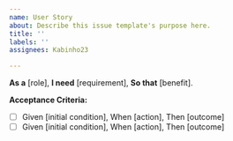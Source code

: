 ```yaml
---
name: User Story
about: Describe this issue template's purpose here.
title: ''
labels: ''
assignees: Kabinho23

---
```


**As a** [role],
**I need** [requirement],
**So that** [benefit].

**Acceptance Criteria:**
- [ ] Given [initial condition], When [action], Then [outcome]
- [ ] Given [initial condition], When [action], Then [outcome]
